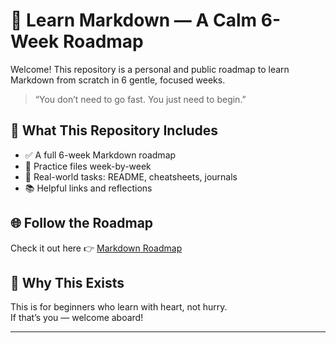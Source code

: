 # 📘 Learn Markdown — A Calm 6-Week Roadmap

Welcome! This repository is a personal and public roadmap to learn Markdown from scratch in 6 gentle, focused weeks.

> “You don’t need to go fast. You just need to begin.”

## 🚀 What This Repository Includes
- ✅ A full 6-week Markdown roadmap
- 🧱 Practice files week-by-week
- 📝 Real-world tasks: README, cheatsheets, journals
- 📚 Helpful links and reflections

## 🌐 Follow the Roadmap
Check it out here 👉 [Markdown Roadmap](https://roadmap.sh/r/markdown-roadmap)

## 💚 Why This Exists
This is for beginners who learn with heart, not hurry.  
If that’s you — welcome aboard!

---
